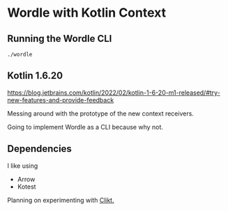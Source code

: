 # Wordle with Kotlin Context

## Running the Wordle CLI
`./wordle`

## Kotlin 1.6.20
https://blog.jetbrains.com/kotlin/2022/02/kotlin-1-6-20-m1-released/#try-new-features-and-provide-feedback

Messing around with the prototype of the new context receivers.

Going to implement Wordle as a CLI because why not.

## Dependencies
I like using
- Arrow
- Kotest

Planning on experimenting with [Clikt.](https://ajalt.github.io/clikt/)